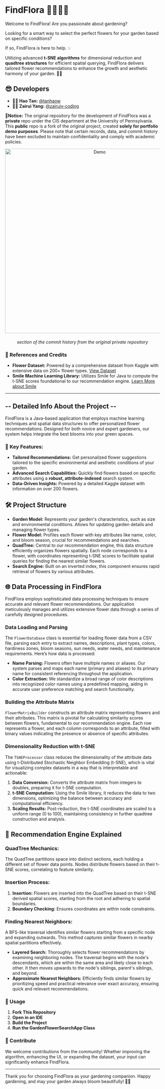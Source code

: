 # FindFlora 💛👩‍🌾🌻

Welcome to FindFlora! Are you passionate about gardening? 

Looking for a smart way to select the perfect flowers for your garden based on specific conditions? 

If so, FindFlora is here to help. 💡

Utilizing advanced **t-SNE algorithms** for dimensional reduction and **quadtree structures** for efficient spatial querying, FindFlora delivers tailored flower recommendations to enhance the growth and aesthetic harmony of your garden. 🌸✨


## 😎 Developers

- 👩‍💻 **Hao Tan:** [@tanhaow](https://github.com/tanhaow)
- 👩‍💻 **Zairui Yang:** [@zairuiy-coding](https://github.com/zairuiy-coding)

👾**Notice:** The original repository for the development of FindFlora was a **private** repo under the CIS department at the University of Pennsylvania. This **public** repo is a fork of the original project, created **solely for portfolio demo purposes**. Please note that certain records, data, and commit history have been excluded to maintain confidentiality and comply with academic policies.

<div align="center" style="text-align:center;">
  <img src="https://github.com/user-attachments/assets/d49776ce-8e4c-4af0-a854-be9bdca1ab44" alt="Demo" width="600" height="auto">
  <div style="margin-top: 20px;"></div>
  <figcaption style="text-align:center"><em>section of the commit history from the original private repository</em></figcaption>
</div>

### 📘 References and Credits

- **Flower Dataset:** Powered by a comprehensive dataset from Kaggle with extensive data on 200+ flower types. [View Dataset](https://www.kaggle.com/datasets/kkhandekar/a-to-z-flowers-features-images)
- **Smile Machine Learning Library:** Utilizes Smile for Java to compute the t-SNE scores foundational to our recommendation engine. [Learn More about Smile](https://github.com/haifengl/smile)


---

## -- Detailed Info About the Project --

FindFlora is a Java-based application that employs machine learning techniques and spatial data structures to offer personalized flower recommendations. Designed for both novice and expert gardeners, our system helps integrate the best blooms into your green spaces.

### 🌺 Key Features:

- **Tailored Recommendations:** Get personalized flower suggestions tailored to the specific environmental and aesthetic conditions of your garden.
- **Advanced Search Capabilities:** Quickly find flowers based on specific attributes using a **robust, attribute-indexed** search system.
- **Data-Driven Insights:** Powered by a detailed Kaggle dataset with information on over 200 flowers.

## 🛠️ Project Structure

- **Garden Model:** Represents your garden's characteristics, such as size and environmental conditions. Allows for updating garden details and managing flower types.
- **Flower Model:** Profiles each flower with key attributes like name, color, and bloom season, crucial for recommendations and searches.
- **QuadTree:** Central to our recommendation engine, this data structure efficiently organizes flowers spatially. Each node corresponds to a flower, with coordinates representing t-SNE scores to facilitate spatial queries for finding the nearest similar flowers.
- **Search Engine:** Built on an inverted index, this component ensures rapid retrieval of flowers by various attributes.

## 🌐 Data Processing in FindFlora

FindFlora employs sophisticated data processing techniques to ensure accurate and relevant flower recommendations. Our application meticulously manages and utilizes extensive flower data through a series of carefully designed procedures.

### Data Loading and Parsing

The `FlowerDatabase` class is essential for loading flower data from a CSV file, parsing each entry to extract names, descriptions, plant types, colors, hardiness zones, bloom seasons, sun needs, water needs, and maintenance requirements. Here’s how data is processed:

- **Name Parsing:** Flowers often have multiple names or aliases. Our system parses and maps each name (primary and aliases) to its primary name for consistent referencing throughout the application.
- **Color Extraction:** We standardize a broad range of color descriptions into recognized color names using a predefined mapping, aiding in accurate user preference matching and search functionality.

### Building the Attribute Matrix

`FlowerMatrixBuilder` constructs an attribute matrix representing flowers and their attributes. This matrix is pivotal for calculating similarity scores between flowers, fundamental to our recommendation engine. Each row represents a flower, and each column corresponds to an attribute, filled with binary values indicating the presence or absence of specific attributes.

### Dimensionality Reduction with t-SNE

The `TSNEProcessor` class reduces the dimensionality of the attribute data using t-Distributed Stochastic Neighbor Embedding (t-SNE), which is vital for visualizing complex datasets in a way that is interpretable and actionable:

1. **Data Conversion:** Converts the attribute matrix from integers to doubles, preparing it for t-SNE computation.
2. **t-SNE Computation:** Using the Smile library, it reduces the data to two dimensions, optimizing the balance between accuracy and computational efficiency.
3. **Scaling Results:** Post-reduction, the t-SNE coordinates are scaled to a uniform range (0 to 100), maintaining consistency in further quadtree construction and analysis.

## 🌟 Recommendation Engine Explained

### QuadTree Mechanics:
The QuadTree partitions space into distinct sections, each holding a different set of flower data points. Nodes distribute flowers based on their t-SNE scores, correlating to feature similarity.

### Insertion Process:
1. **Insertion:** Flowers are inserted into the QuadTree based on their t-SNE derived spatial scores, starting from the root and adhering to spatial boundaries.
2. **Boundary Checking:** Ensures coordinates are within node constraints. 

### Finding Nearest Neighbors:
A BFS-like traversal identifies similar flowers starting from a specific node and expanding outwards. This method captures similar flowers in nearby spatial partitions effectively.
- **Layered Search:** Thoroughly selects flower recommendations by examining neighboring nodes. The traversal begins with the node's descendants, which are within the same area and likely close to each other. It then moves upwards to the node's siblings, parent's siblings, and beyond.
- **Approximate Nearest Neighbors:** Efficiently finds similar flowers by prioritizing speed and practical relevance over exact accuracy, ensuring quick and relevant recommendations.

### 🚀 Usage

1. **Fork This Repository**
2. **Open in an IDE**
3. **Build the Project**
4. **Run the GardenFlowerSearchApp Class**


### 🌟 Contribute

We welcome contributions from the community! Whether improving the algorithm, enhancing the UI, or expanding the dataset, your input can significantly enhance FindFlora.

---

Thank you for choosing FindFlora as your gardening companion. Happy gardening, and may your garden always bloom beautifully! 🌱💐
